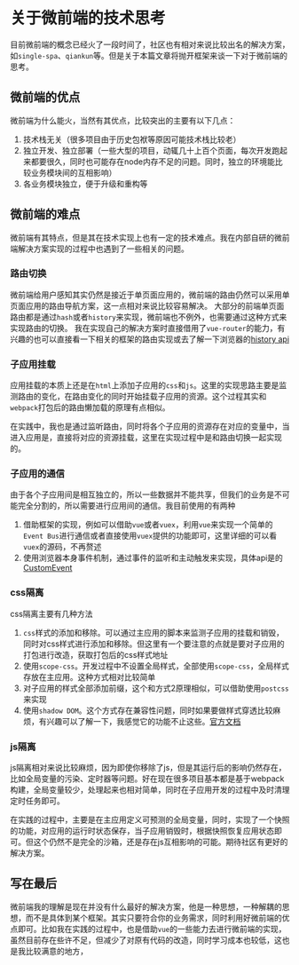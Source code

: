 # 关于微前端的技术思考
目前微前端的概念已经火了一段时间了，社区也有相对来说比较出名的解决方案，如`single-spa`、`qiankun`等。但是关于本篇文章将抛开框架来谈一下对于微前端的思考。

## 微前端的优点
微前端为什么能火，当然有其优点，比较突出的主要有以下几点：
1. 技术栈无关（很多项目由于历史包袱等原因可能技术栈比较老）
2. 独立开发、独立部署（一些大型的项目，动辄几十上百个页面，每次开发跑起来都要很久，同时也可能存在node内存不足的问题。同时，独立的环境能比较业务模块间的互相影响）
3. 各业务模块独立，便于升级和重构等

## 微前端的难点
微前端有其特点，但是其在技术实现上也有一定的技术难点。我在内部自研的微前端解决方案实现的过程中也遇到了一些相关的问题。
### 路由切换
微前端给用户感知其实仍然是接近于单页面应用的，微前端的路由仍然可以采用单页面应用的路由导航方案，这一点相对来说比较容易解决。
大部分的前端单页面路由都是通过`hash`或者`history`来实现，微前端也不例外，也需要通过这种方式来实现路由的切换。
我在实现自己的解决方案时直接借用了`vue-router`的能力，有兴趣的也可以直接看一下相关的框架的路由实现或去了解一下浏览器的[history api](https://developer.mozilla.org/zh-CN/docs/Web/API/History_API)

### 子应用挂载
应用挂载的本质上还是在`html`上添加子应用的`css`和`js`。这里的实现思路主要是监测路由的变化，在路由变化的同时开始挂载子应用的资源。这个过程其实和`webpack`打包后的路由懒加载的原理有点相似。

在实践中，我也是通过监听路由，同时将各个子应用的资源存在对应的变量中，当进入应用是，直接将对应的资源挂载，这里在实现过程中是和路由切换一起实现的。

### 子应用的通信
由于各个子应用间是相互独立的，所以一些数据并不能共享，但我们的业务是不可能完全分割的，所以需要进行应用间的通信。我目前使用的有两种
1. 借助框架的实现，例如可以借助`vue`或者`vuex`，利用`vue`来实现一个简单的`Event Bus`进行通信或者直接使用`vuex`提供的功能即可，这里详细的可以看`vuex`的源码，不再赘述
2. 使用浏览器本身事件机制，通过事件的监听和主动触发来实现，具体api是的[CustomEvent](https://developer.mozilla.org/zh-CN/docs/Web/API/CustomEvent)


### css隔离
css隔离主要有几种方法
1. `css`样式的添加和移除。可以通过主应用的脚本来监测子应用的挂载和销毁，同时对css样式进行添加和移除。但这里有一个要注意的点就是要对子应用的打包进行改造，获取打包后的css样式地址
2. 使用`scope-css`。开发过程中不设置全局样式，全部使用`scope-css`，全局样式存放在主应用。这种方式相对比较简单
3. 对子应用的样式全部添加前缀，这个和方式2原理相似，可以借助使用`postcss`来实现
4. 使用`shadow DOM`。这个方式存在兼容性问题，同时如果要做样式穿透比较麻烦，有兴趣可以了解一下，我感觉它的功能不止这些。[官方文档](https://developer.mozilla.org/zh-CN/docs/Web/Web_Components/Using_shadow_DOM)

### js隔离
js隔离相对来说比较麻烦，因为即使你移除了js，但是其运行后的影响仍然存在，比如全局变量的污染、定时器等问题。好在现在很多项目基本都是基于webpack构建，全局变量较少，处理起来也相对简单，同时在子应用开发的过程中及时清理定时任务即可。

在实践的过程中，主要是在主应用定义可预测的全局变量，同时，实现了一个快照的功能，对应用的运行时状态保存，当子应用销毁时，根据快照恢复应用状态即可。但这个仍然不是完全的沙箱，还是存在js互相影响的可能。期待社区有更好的解决方案。

## 写在最后
微前端我的理解是现在并没有什么最好的解决方案，他是一种思想，一种解耦的思想，而不是具体到某个框架。其实只要符合你的业务需求，同时利用好微前端的优点即可。比如我在实践的过程中，也是借助`vue`的一些能力去进行微前端的实现，虽然目前存在些许不足，但减少了对原有代码的改造，同时学习成本也较低，这也是我比较满意的地方，

